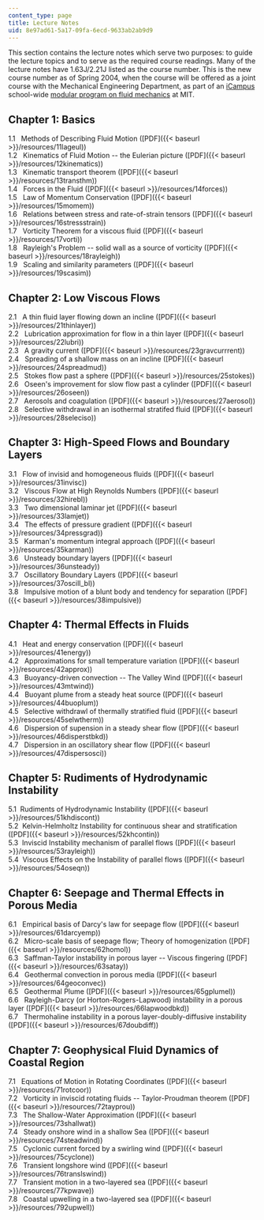 ```yaml
---
content_type: page
title: Lecture Notes
uid: 8e97ad61-5a17-09fa-6ecd-9633ab2ab9d9
---
```


This section contains the lecture notes which serve two purposes: to guide the lecture topics and to serve as the required course readings. Many of the lecture notes have 1.63J/2.21J listed as the course number. This is the new course number as of Spring 2004, when the course will be offered as a joint course with the Mechanical Engineering Department, as part of an [iCampus](http://icampus.mit.edu/) school-wide [modular program on fluid mechanics](http://web.mit.edu/fluids-modules/www/) at MIT.

Chapter 1: Basics
-----------------

1.1   Methods of Describing Fluid Motion ([PDF]({{< baseurl >}}/resources/11lageul))  
1.2   Kinematics of Fluid Motion -- the Eulerian picture ([PDF]({{< baseurl >}}/resources/12kinematics))  
1.3   Kinematic transport theorem ([PDF]({{< baseurl >}}/resources/13transthm))  
1.4   Forces in the Fluid ([PDF]({{< baseurl >}}/resources/14forces))  
1.5   Law of Momentum Conservation ([PDF]({{< baseurl >}}/resources/15momem))  
1.6   Relations between stress and rate-of-strain tensors ([PDF]({{< baseurl >}}/resources/16stressstrain))  
1.7   Vorticity Theorem for a viscous fluid ([PDF]({{< baseurl >}}/resources/17vorti))  
1.8   Rayleigh's Problem -- solid wall as a source of vorticity ([PDF]({{< baseurl >}}/resources/18rayleigh))  
1.9   Scaling and similarity parameters ([PDF]({{< baseurl >}}/resources/19scasim))

Chapter 2: Low Viscous Flows
----------------------------

2.1   A thin fluid layer flowing down an incline ([PDF]({{< baseurl >}}/resources/21thinlayer))  
2.2   Lubrication approximation for flow in a thin layer ([PDF]({{< baseurl >}}/resources/22lubri))  
2.3   A gravity current ([PDF]({{< baseurl >}}/resources/23gravcurrrent))  
2.4   Spreading of a shallow mass on an incline ([PDF]({{< baseurl >}}/resources/24spreadmud))  
2.5   Stokes flow past a sphere ([PDF]({{< baseurl >}}/resources/25stokes))  
2.6   Oseen's improvement for slow flow past a cylinder ([PDF]({{< baseurl >}}/resources/26oseen))  
2.7   Aerosols and coagulation ([PDF]({{< baseurl >}}/resources/27aerosol))  
2.8   Selective withdrawal in an isothermal stratifed fluid ([PDF]({{< baseurl >}}/resources/28seleciso))

Chapter 3: High-Speed Flows and Boundary Layers
-----------------------------------------------

3.1   Flow of invisid and homogeneous fluids ([PDF]({{< baseurl >}}/resources/31invisc))  
3.2   Viscous Flow at High Reynolds Numbers ([PDF]({{< baseurl >}}/resources/32hirebl))  
3.3   Two dimensional laminar jet ([PDF]({{< baseurl >}}/resources/33lamjet))  
3.4   The effects of pressure gradient ([PDF]({{< baseurl >}}/resources/34pressgrad))  
3.5   Karman's momentum integral approach ([PDF]({{< baseurl >}}/resources/35karman))  
3.6   Unsteady boundary layers ([PDF]({{< baseurl >}}/resources/36unsteady))  
3.7   Oscillatory Boundary Layers ([PDF]({{< baseurl >}}/resources/37oscill_bl))  
3.8   Impulsive motion of a blunt body and tendency for separation ([PDF]({{< baseurl >}}/resources/38impulsive))

Chapter 4: Thermal Effects in Fluids
------------------------------------

4.1   Heat and energy conservation ([PDF]({{< baseurl >}}/resources/41energy))  
4.2   Approximations for small temperature variation ([PDF]({{< baseurl >}}/resources/42approx))  
4.3   Buoyancy-driven convection -- The Valley Wind ([PDF]({{< baseurl >}}/resources/43mtwind))  
4.4   Buoyant plume from a steady heat source ([PDF]({{< baseurl >}}/resources/44buoplum))  
4.5   Selective withdrawl of thermally stratified fluid ([PDF]({{< baseurl >}}/resources/45selwtherm))  
4.6   Dispersion of supension in a steady shear flow ([PDF]({{< baseurl >}}/resources/46disperstbkd))  
4.7   Dispersion in an oscillatory shear flow ([PDF]({{< baseurl >}}/resources/47dispersosci))

Chapter 5: Rudiments of Hydrodynamic Instability
------------------------------------------------

5.1  Rudiments of Hydrodynamic Instability ([PDF]({{< baseurl >}}/resources/51khdiscont))  
5.2  Kelvin-Helmholtz Instability for continuous shear and stratification ([PDF]({{< baseurl >}}/resources/52khcontin))  
5.3  Inviscid Instability mechanism of parallel flows ([PDF]({{< baseurl >}}/resources/53rayleigh))  
5.4  Viscous Effects on the Instability of parallel flows ([PDF]({{< baseurl >}}/resources/54oseqn))

Chapter 6: Seepage and Thermal Effects in Porous Media
------------------------------------------------------

6.1   Empirical basis of Darcy's law for seepage flow ([PDF]({{< baseurl >}}/resources/61darcyemp))  
6.2   Micro-scale basis of seepage flow; Theory of homogenization ([PDF]({{< baseurl >}}/resources/62homol))  
6.3   Saffman-Taylor instability in porous layer -- Viscous fingering ([PDF]({{< baseurl >}}/resources/63satay))  
6.4   Geothermal convection in porous media ([PDF]({{< baseurl >}}/resources/64geoconvec))  
6.5   Geothermal Plume ([PDF]({{< baseurl >}}/resources/65gplumel))  
6.6   Rayleigh-Darcy (or Horton-Rogers-Lapwood) instability in a porous layer ([PDF]({{< baseurl >}}/resources/66lapwoodbkd))  
6.7   Thermohaline instability in a porous layer-doubly-diffusive instability ([PDF]({{< baseurl >}}/resources/67doubdiff))

Chapter 7: Geophysical Fluid Dynamics of Coastal Region
-------------------------------------------------------

7.1   Equations of Motion in Rotating Coordinates ([PDF]({{< baseurl >}}/resources/71rotcoor))  
7.2   Vorticity in inviscid rotating fluids -- Taylor-Proudman theorem ([PDF]({{< baseurl >}}/resources/72tayprou))  
7.3   The Shallow-Water Approximation ([PDF]({{< baseurl >}}/resources/73shallwat))  
7.4   Steady onshore wind in a shallow Sea ([PDF]({{< baseurl >}}/resources/74steadwind))  
7.5   Cyclonic current forced by a swirling wind ([PDF]({{< baseurl >}}/resources/75cyclone))  
7.6   Transient longshore wind ([PDF]({{< baseurl >}}/resources/76translswind))  
7.7   Transient motion in a two-layered sea ([PDF]({{< baseurl >}}/resources/77kpwave))  
7.8   Coastal upwelling in a two-layered sea ([PDF]({{< baseurl >}}/resources/792upwell))